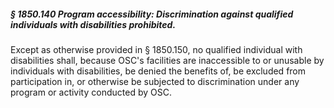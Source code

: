 ##### § 1850.140 Program accessibility: Discrimination against qualified individuals with disabilities prohibited. #####

Except as otherwise provided in § 1850.150, no qualified individual with disabilities shall, because OSC's facilities are inaccessible to or unusable by individuals with disabilities, be denied the benefits of, be excluded from participation in, or otherwise be subjected to discrimination under any program or activity conducted by OSC.